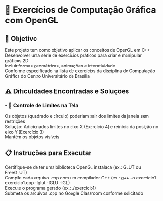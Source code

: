 # 📌 Exercícios de Computação Gráfica com OpenGL  

## 🎯 Objetivo  
Este projeto tem como objetivo aplicar os conceitos de OpenGL em C++  
Desenvolver uma série de exercícios práticos para criar e manipular gráficos 2D  
Incluir formas geométricas, animações e interatividade  
Conforme especificado na lista de exercícios da disciplina de Computação Gráfica do Centro Universitário de Brasília  


## ⚠️ Dificuldades Encontradas e Soluções  

### - 🔹 Controle de Limites na Tela  
  Os objetos (quadrado e círculo) poderiam sair dos limites da janela sem restrições  
  Solução: Adicionados limites no eixo X (Exercício 4) e reinício da posição no eixo Y (Exercício 3)  
  Mantém os objetos visíveis  



## 📋 Instruções para Executar  
Certifique-se de ter uma biblioteca OpenGL instalada (ex.: GLUT ou FreeGLUT)  
Compile cada arquivo .cpp com um compilador C++ (ex.: g++ -o exercicio1 exercicio1.cpp -lglut -lGLU -lGL)  
Execute o programa gerado (ex.: ./exercicio1)  
Submeta os arquivos .cpp no Google Classroom conforme solicitado  
